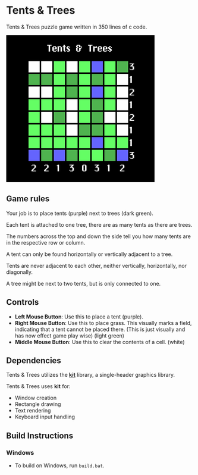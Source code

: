 # Tents & Trees

Tents & Trees puzzle game written in 350 lines of c code.

![](readme/Tents_N_Trees.png)

## Game rules
Your job is to place tents (purple) next to trees (dark green).

Each tent is attached to one tree, there are as many tents as there are trees.

The numbers across the top and down the side tell you how many tents are in the respective row or column.

A tent can only be found horizontally or vertically adjacent to a tree.

Tents are never adjacent to each other, neither vertically, horizontally, nor diagonally.

A tree might be next to two tents, but is only connected to one.

## Controls
- **Left Mouse Button**: Use this to place a tent (purple).
- **Right Mouse Button**: Use this to place grass. This visually marks a field, indicating that a tent cannot be placed there. (This is just visually and has now effect game play wise) (light green)
- **Middle Mouse Button**: Use this to clear the contents of a cell. (white)

## Dependencies

Tents & Trees utilizes the **[kit](https://github.com/rxi/kit)** library, a
single-header graphics library.

Tents & Trees uses **kit** for:

- Window creation
- Rectangle drawing
- Text rendering
- Keyboard input handling

## Build Instructions

### Windows

- To build on Windows, run `build.bat`.
